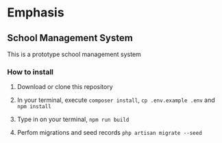 # Emphasis

## School Management System

This is a prototype school management system

### How to install

1. Download or clone this repository

2. In your terminal, execute ``composer install``, ``cp .env.example .env`` and ``npm install``

3. Type in on your terminal, ``npm run build``

4. Perfom migrations and seed records ``php artisan migrate --seed``
